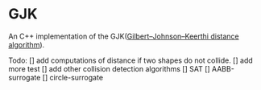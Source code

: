 # GJK

An C++ implementation of the GJK([Gilbert–Johnson–Keerthi distance algorithm](https://en.wikipedia.org/wiki/Gilbert%E2%80%93Johnson%E2%80%93Keerthi_distance_algorithm)).

Todo:
[] add computations of distance if two shapes do not collide.
[] add more test
[] add other collision detection algorithms
  [] SAT
  [] AABB-surrogate
  [] circle-surrogate
  
  

